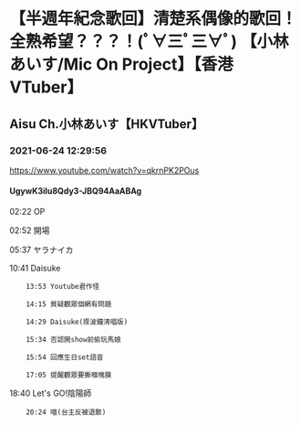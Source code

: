 # 【半週年紀念歌回】清楚系偶像的歌回！全熟希望？？？！(ﾟ∀三ﾟ三∀ﾟ) 【小林あいす/Mic On Project】【香港VTuber】
## Aisu Ch.小林あいす【HKVTuber】
### 2021-06-24 12:29:56
https://www.youtube.com/watch?v=qkrnPK2POus
#### UgywK3iIu8Qdy3-JBQ94AaABAg
02:22 OP

02:52 開場

05:37 ヤラナイカ

10:41 Daisuke

		13:53 Youtube君作怪

		14:15 質疑觀眾個網有問題

		14:29 Daisuke(揼波鐘清唱版)

		15:34 否認開show前偷玩馬娘

		15:54 回應生日set語音

		17:05 提醒觀眾要撕嗰塊膜

18:40 Let's GO!陰陽師

		20:24 喵(台主反被退散)

